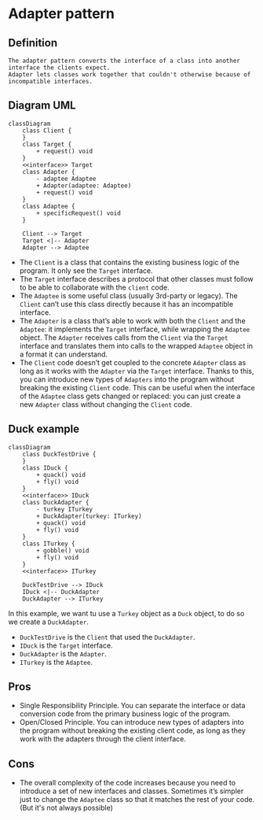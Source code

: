 # Adapter pattern

## Definition

```text
The adapter pattern converts the interface of a class into another interface the clients expect.
Adapter lets classes work together that couldn't otherwise because of incompatible interfaces.
```

## Diagram UML

```mermaid
classDiagram
    class Client {
    }
    class Target {
        + request() void
    }
    <<interface>> Target
    class Adapter {
        - adaptee Adaptee
        + Adapter(adaptee: Adaptee)
        + request() void
    }
    class Adaptee {
        + specificRequest() void
    }
    
    Client --> Target
    Target <|-- Adapter
    Adapter --> Adaptee
```
* The `Client` is a class that contains the existing business logic of the program. 
It only see the `Target` interface.
* The `Target` interface describes a protocol that other classes must follow 
to be able to collaborate with the `client` code.
* The `Adaptee` is some useful class (usually 3rd-party or legacy). 
The `Client` can’t use this class directly because it has an incompatible interface.
* The `Adapter` is a class that’s able to work with both the `Client` and the `Adaptee`:
it implements the `Target` interface, while wrapping the `Adaptee` object. 
The `Adapter` receives calls from the `Client` via the `Target` interface and translates 
them into calls to the wrapped `Adaptee` object in a format it can understand.
* The `Client` code doesn’t get coupled to the concrete `Adapter` class as long as it works with the `Adapter`
via the `Target` interface. Thanks to this, you can introduce new types of `Adapters` into the program without breaking 
the existing `Client` code. This can be useful when the interface of the `Adaptee` class gets changed or replaced:
you can just create a new `Adapter` class without changing the `Client` code.

## Duck example

```mermaid
classDiagram
    class DuckTestDrive {
    }
    class IDuck {
        + quack() void
        + fly() void
    }
    <<interface>> IDuck
    class DuckAdapter {
        - turkey ITurkey
        + DuckAdapter(turkey: ITurkey)
        + quack() void
        + fly() void
    }
    class ITurkey {
        + gobble() void
        + fly() void
    }
    <<interface>> ITurkey

    DuckTestDrive --> IDuck
    IDuck <|-- DuckAdapter
    DuckAdapter --> ITurkey
```

In this example, we want tu use a `Turkey` object as a `Duck` object, to do so we create a `DuckAdapter`.
* `DuckTestDrive` is the `Client` that used the `DuckAdapter`.
* `IDuck` is the `Target` interface.
* `DuckAdapter` is the `Adapter`.
* `ITurkey` is the `Adaptee`.

## Pros

* Single Responsibility Principle. You can separate the interface or data conversion code 
from the primary business logic of the program.
* Open/Closed Principle. You can introduce new types of adapters 
into the program without breaking the existing client code, 
as long as they work with the adapters through the client interface.

## Cons

* The overall complexity of the code increases because you need to introduce
a set of new interfaces and classes. Sometimes it’s simpler just to change 
the `Adaptee` class so that it matches the rest of your code. (But it's not always possible)